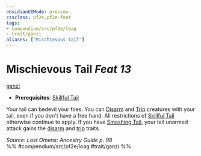 ```yaml
---
obsidianUIMode: preview
cssclass: pf2e,pf2e-feat
tags:
- compendium/src/pf2e/loag
- trait/ganzi
aliases: ["Mischievous Tail"]
---
```

# Mischievous Tail  *Feat 13*  
[ganzi](rules/traits/ganzi-loag.md "Ganzi Ancestry & Heritage Trait")  

- **Prerequisites**: [Skillful Tail](compendium/feats/skillful-tail-ganzi-loag.md)

Your tail can bedevil your foes. You can [Disarm](rules/actions/disarm.md) and [Trip](rules/actions/trip.md) creatures with your tail, even if you don't have a free hand. All restrictions of [Skillful Tail](compendium/feats/skillful-tail-ganzi-loag.md) otherwise continue to apply. If you have [Smashing Tail](compendium/feats/smashing-tail-loag.md), your tail unarmed attack gains the [disarm](rules/traits/disarm.md "Disarm Weapon Trait") and [trip](rules/traits/trip.md "Trip Weapon Trait") traits.

*Source: Lost Omens: Ancestry Guide p. 98*  
%% #compendium/src/pf2e/loag #trait/ganzi %%